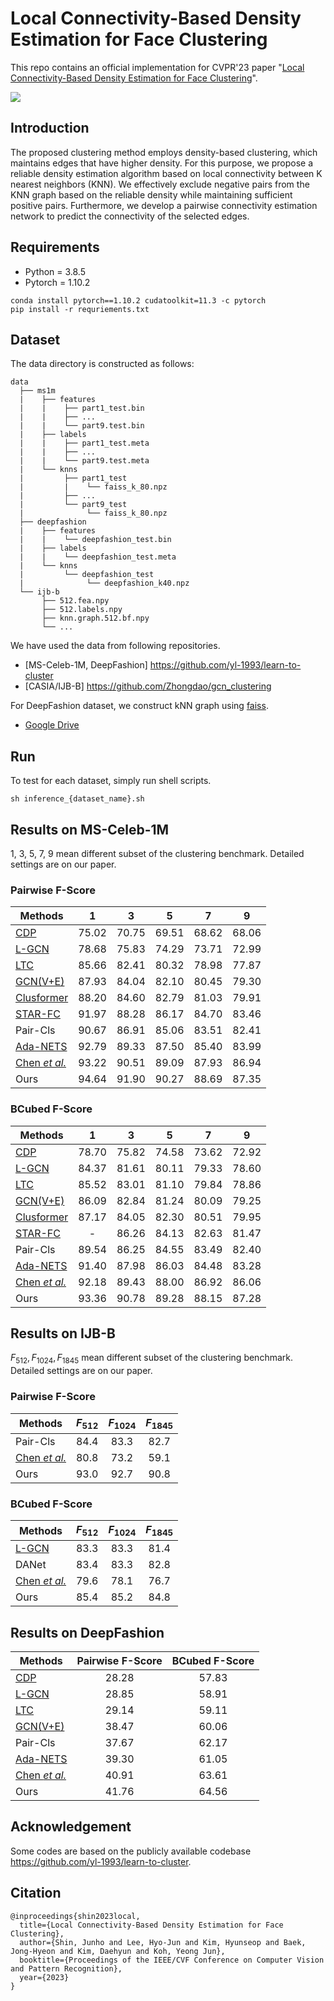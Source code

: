 # Local Connectivity-Based Density Estimation for Face Clustering
This repo contains an official implementation for CVPR'23 paper "[Local Connectivity-Based Density Estimation for Face Clustering](https://openaccess.thecvf.com/content/CVPR2023/papers/Shin_Local_Connectivity-Based_Density_Estimation_for_Face_Clustering_CVPR_2023_paper.pdf)".

![](https://raw.githubusercontent.com/illian01/LCE-PCENet/main/assets/overview.jpg)

## Introduction
The
proposed clustering method employs density-based clustering, which maintains edges that have higher density. For this purpose, we propose a reliable density estimation algorithm based on local connectivity between K nearest neighbors (KNN). We effectively exclude negative pairs from the KNN graph based on the reliable density while maintaining sufficient positive pairs. Furthermore, we develop a pairwise connectivity estimation network to predict the connectivity of the selected edges.

## Requirements
- Python = 3.8.5
- Pytorch = 1.10.2
```
conda install pytorch==1.10.2 cudatoolkit=11.3 -c pytorch
pip install -r requriements.txt
```

## Dataset
The data directory is constructed as follows:
```
data
  ├── ms1m
  |    ├── features
  |    |    ├── part1_test.bin
  |    |    ├── ...
  |    |    └── part9.test.bin
  |    ├── labels
  |    |    ├── part1_test.meta
  |    |    ├── ...
  |    |    └── part9.test.meta
  |    └── knns
  |         ├── part1_test
  |         |    └── faiss_k_80.npz
  |         ├── ...
  |         └── part9_test
  |              └── faiss_k_80.npz
  ├── deepfashion
  |    ├── features
  |    |    └── deepfashion_test.bin
  |    ├── labels
  |    |    └── deepfashion_test.meta
  |    └── knns
  |         └── deepfashion_test
  |              └── deepfashion_k40.npz
  └── ijb-b
       ├── 512.fea.npy
       ├── 512.labels.npy
       ├── knn.graph.512.bf.npy
       └── ...
```

We have used the data from following repositories. 
- [MS-Celeb-1M, DeepFashion] https://github.com/yl-1993/learn-to-cluster
- [CASIA/IJB-B] https://github.com/Zhongdao/gcn_clustering

For DeepFashion dataset, we construct kNN graph using [faiss](https://github.com/facebookresearch/faiss).
- [Google Drive](https://drive.google.com/file/d/1ZfqX9gFoWxF2C9OGGY5yBMStd9Wggwbd/view?usp=sharing)

## Run
To test for each dataset, simply run shell scripts.

```
sh inference_{dataset_name}.sh
```

## Results on MS-Celeb-1M

1, 3, 5, 7, 9 mean different subset of the clustering benchmark. Detailed settings are on our paper.

### Pairwise F-Score
| Methods | 1 | 3 | 5 | 7 | 9 |
| ---------------- |:-:|:-:|:-:|:-:|:-:|
| [CDP](https://github.com/XiaohangZhan/cdp) |75.02|70.75|69.51|68.62|68.06|
| [L-GCN](https://github.com/Zhongdao/gcn_clustering) |78.68|75.83|74.29|73.71|72.99|
| [LTC](https://github.com/yl-1993/learn-to-cluster) |85.66|82.41|80.32|78.98|77.87|
| [GCN(V+E)](https://github.com/yl-1993/learn-to-cluster) |87.93|84.04|82.10|80.45|79.30|
| [Clusformer](https://github.com/uark-cviu/Intraformer/tree/master/Clusformer) |88.20|84.60|82.79|81.03|79.91|
| [STAR-FC](https://github.com/sstzal/STAR-FC) |91.97|88.28|86.17|84.70|83.46 |
| Pair-Cls |90.67|86.91|85.06|83.51|82.41|
| [Ada-NETS](https://github.com/damo-cv/Ada-NETS) |92.79|89.33|87.50|85.40|83.99|
| [Chen *et al.*](https://github.com/echoanran/On-Mitigating-Hard-Clusters) |93.22|90.51|89.09|87.93|86.94|
| Ours |94.64|91.90|90.27|88.69|87.35|

### BCubed F-Score
| Methods | 1 | 3 | 5 | 7 | 9 |
| ---------------- |:-:|:-:|:-:|:-:|:-:|
| [CDP](https://github.com/XiaohangZhan/cdp) |78.70|75.82|74.58|73.62|72.92|
| [L-GCN](https://github.com/Zhongdao/gcn_clustering) |84.37|81.61|80.11|79.33|78.60|
| [LTC](https://github.com/yl-1993/learn-to-cluster) |85.52|83.01|81.10|79.84|78.86|
| [GCN(V+E)](https://github.com/yl-1993/learn-to-cluster) |86.09|82.84|81.24|80.09|79.25|
| [Clusformer](https://github.com/uark-cviu/Intraformer/tree/master/Clusformer) |87.17|84.05|82.30|80.51|79.95|
| [STAR-FC](https://github.com/sstzal/STAR-FC) |-|86.26|84.13|82.63|81.47|
| Pair-Cls |89.54|86.25|84.55|83.49|82.40|
| [Ada-NETS](https://github.com/damo-cv/Ada-NETS) |91.40|87.98|86.03|84.48|83.28|
| [Chen *et al.*](https://github.com/echoanran/On-Mitigating-Hard-Clusters) |92.18|89.43|88.00|86.92|86.06|
| Ours |93.36|90.78|89.28|88.15|87.28|

## Results on IJB-B

$F_{512}, F_{1024}, F_{1845}$ mean different subset of the clustering benchmark. Detailed settings are on our paper.

### Pairwise F-Score
| Methods | $F_{512}$ | $F_{1024}$ | $F_{1845}$ |
| ---------------- |:-:|:-:|:-:|
| Pair-Cls |84.4|83.3|82.7|
| [Chen *et al.*](https://github.com/echoanran/On-Mitigating-Hard-Clusters) |80.8|73.2|59.1|
| Ours |93.0|92.7|90.8|

### BCubed F-Score
| Methods | $F_{512}$ | $F_{1024}$ | $F_{1845}$ |
| ---------------- |:-:|:-:|:-:|
| [L-GCN](https://github.com/Zhongdao/gcn_clustering) |83.3|83.3|81.4|
| DANet |83.4|83.3|82.8|
| [Chen *et al.*](https://github.com/echoanran/On-Mitigating-Hard-Clusters) |79.6|78.1|76.7|
| Ours |85.4|85.2|84.8|

## Results on DeepFashion

| Methods | Pairwise F-Score | BCubed F-Score |
| ---------------- |:-:|:-:|
| [CDP](https://github.com/XiaohangZhan/cdp) |28.28|57.83|
| [L-GCN](https://github.com/Zhongdao/gcn_clustering) |28.85|58.91|
| [LTC](https://github.com/yl-1993/learn-to-cluster) |29.14|59.11|
| [GCN(V+E)](https://github.com/yl-1993/learn-to-cluster) |38.47|60.06|
| Pair-Cls |37.67|62.17|
| [Ada-NETS](https://github.com/damo-cv/Ada-NETS) |39.30|61.05|
| [Chen *et al.*](https://github.com/echoanran/On-Mitigating-Hard-Clusters) |40.91|63.61|
| Ours |41.76|64.56|

## Acknowledgement
Some codes are based on the publicly available codebase https://github.com/yl-1993/learn-to-cluster.

## Citation
```
@inproceedings{shin2023local,
  title={Local Connectivity-Based Density Estimation for Face Clustering},
  author={Shin, Junho and Lee, Hyo-Jun and Kim, Hyunseop and Baek, Jong-Hyeon and Kim, Daehyun and Koh, Yeong Jun},
  booktitle={Proceedings of the IEEE/CVF Conference on Computer Vision and Pattern Recognition},
  year={2023}
}
```
